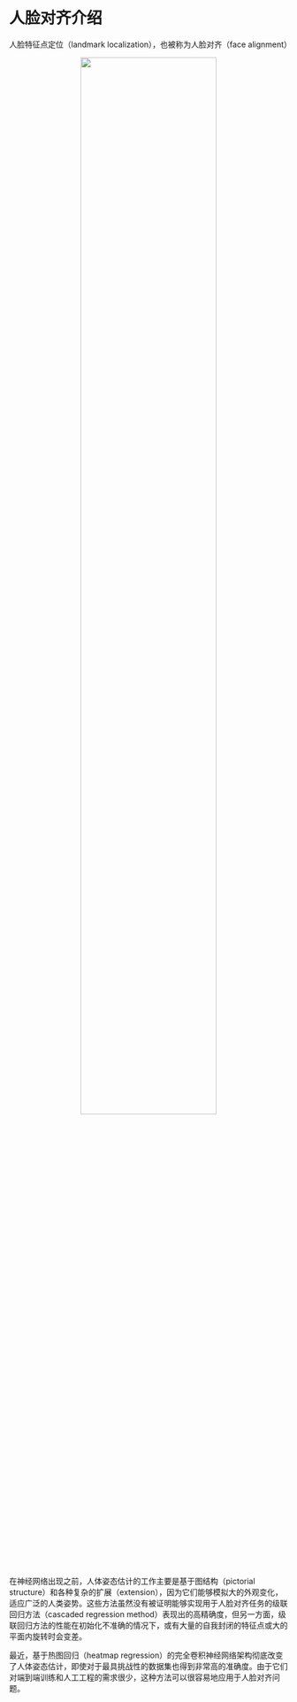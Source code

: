 
# 人脸对齐介绍

人脸特征点定位（landmark localization），也被称为人脸对齐（face alignment）


<p align="center">
    <img width="70%" height="70%" src="http://images.iterate.site/blog/image/20191018004321.gif?imageslim">
</p>


在神经网络出现之前，人体姿态估计的工作主要是基于图结构（pictorial structure）和各种复杂的扩展（extension），因为它们能够模拟大的外观变化，适应广泛的人类姿势。这些方法虽然没有被证明能够实现用于人脸对齐任务的级联回归方法（cascaded regression method）表现出的高精确度，但另一方面，级联回归方法的性能在初始化不准确的情况下，或有大量的自我封闭的特征点或大的平面内旋转时会变差。


最近，基于热图回归（heatmap regression）的完全卷积神经网络架构彻底改变了人体姿态估计，即使对于最具挑战性的数据集也得到非常高的准确度。由于它们对端到端训练和人工工程的需求很少，这种方法可以很容易地应用于人脸对齐问题。
